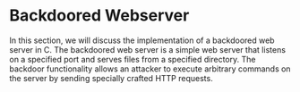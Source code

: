 # Backdoored Webserver

In this section, we will discuss the implementation of a backdoored web server in C. The backdoored web server is a simple web server that listens on a specified port and serves files from a specified directory. The backdoor functionality allows an attacker to execute arbitrary commands on the server by sending specially crafted HTTP requests.

